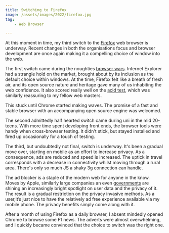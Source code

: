 ```yaml
---
title: Switching to Firefox
image: /assets/images/2022/firefox.jpg
tag: 
    - Web Browser

---
```


At this moment in time, my third switch to the [Firefox](https://www.mozilla.org/en-GB/firefox/new/) web browser is underway. Recent changes in both the organisations focus and browser development are once again making it a compelling choice of window into the web.

The first switch came during the noughties [browser wars](https://en.wikipedia.org/wiki/Browser_wars#Second_Browser_War_(2004%E2%80%932017)). Internet Explorer had a strangle hold on the market, brought about by its inclusion as the default choice within windows. At the time, Firefox felt like a breath of fresh air, and its open source nature and heritage gave many of us inhabiting the web confidence. It also scored really well on the [acid test](https://www.acidtests.org/), which was similarly reassuring to my fellow web masters.

This stuck until Chrome started making waves. The promise of a fast and stable browser with an accompanying open source engine was welcomed. 

The second admittedly half hearted switch came during uni in the mid 20-teens. With more time spent developing front ends, the browser tools were handy when cross-browser testing. It didn't stick, but stayed installed and fired up occasionally for a touch of testing. 

The third, but undoubtedly not final, switch is underway. It's been a gradual move over, starting on mobile as an effort to increase privacy. As a consequence, ads are reduced and speed is increased. The uptick in travel corresponds with a decrease in connectivity whilst moving through a rural area. There's only so much JS a shaky 3g connection can handle.

The ad blocker is a staple of the modern web for anyone in the know. Moves by Apple, similarly large companies an even [governments](https://pluralistic.net/2022/12/07/luck-of-the-irish/#schrems-revenge) are shining an increasingly bright spotlight on user data and the privacy of it. The result is a gradual restriction on the privacy invasive methods. As a user,it’s just nice to have the relatively ad free experience available via my mobile phone. The privacy benefits simply come along with it.

After a month of using Firefox as a daily browser, I absent mindedly opened Chrome to browse some F1 news. The adverts were almost overwhelming, and I quickly became convinced that the choice to switch was the right one.

